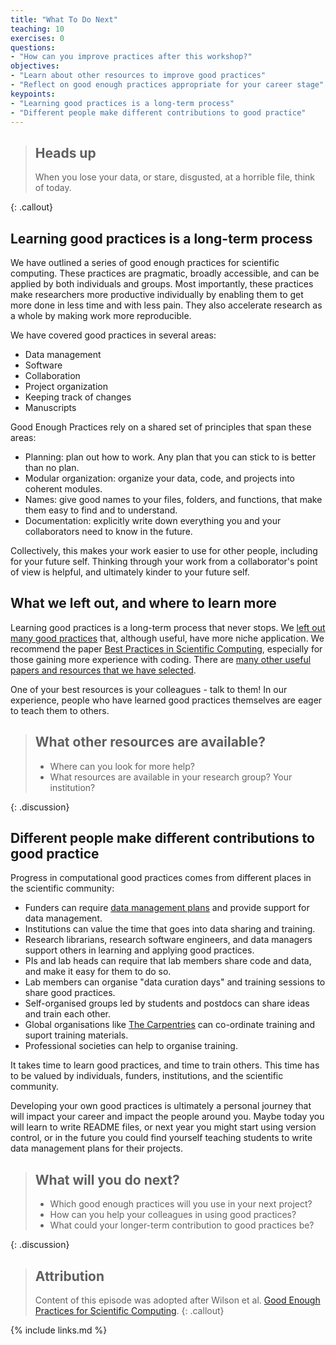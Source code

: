```yaml
---
title: "What To Do Next"
teaching: 10
exercises: 0
questions:
- "How can you improve practices after this workshop?"
objectives:
- "Learn about other resources to improve good practices"
- "Reflect on good enough practices appropriate for your career stage"
keypoints:
- "Learning good practices is a long-term process"
- "Different people make different contributions to good practice"
---
```


> ## Heads up
>
> When you lose your data, or stare, disgusted, at a horrible file, think of today.
>
{: .callout}


## Learning good practices is a long-term process

We have outlined a series of good enough practices for scientific computing.
These practices are pragmatic, broadly accessible, and can be applied by both individuals and groups. 
Most importantly, these practices make researchers more productive individually by enabling them to get more done in less time and with less pain.
They also accelerate research as a whole by making work more reproducible.

We have covered good practices in several areas:

- Data management
- Software
- Collaboration
- Project organization
- Keeping track of changes
- Manuscripts

Good Enough Practices rely on a shared set of principles that span these areas:

- Planning: plan out how to work. Any plan that you can stick to is better than no plan.
- Modular organization: organize your data, code, and projects into coherent modules.
- Names: give good names to your files, folders, and functions, that make them easy to find and to understand.
- Documentation: explicitly write down everything you and your collaborators need to know in the future.

Collectively, this makes your work easier to use for other people, including for your future self. 
Thinking through your work from a collaborator's point of view is helpful, and ultimately kinder to your future self.


## What we left out, and where to learn more

Learning good practices is a long-term process that never stops.
We [left out many good practices](what-we-left-out/index.html) that, although useful,
have more niche application.
We recommend the paper [Best Practices in Scientific Computing](https://doi.org/10.1371/journal.pbio.1001745),
especially for those gaining more experience with coding.
There are [many other useful papers and resources that we have selected](resources/index.html).

One of your best resources is your colleagues - talk to them!
In our experience, people who have learned good practices themselves are eager to teach them to others.


> ## What other resources are available?
>
> - Where can you look for more help?
> - What resources are available in your research group? Your institution?
>
{: .discussion}


## Different people make different contributions to good practice

Progress in computational good practices comes from different places in the scientific community:

- Funders can require [data management plans](https://www.dcc.ac.uk/resources/data-management-plans) and provide support for data management.
- Institutions can value the time that goes into data sharing and training.
- Research librarians, research software engineers, and data managers support others in learning and applying good practices.
- PIs and lab heads can require that lab members share code and data, and make it easy for them to do so.
- Lab members can organise "data curation days" and training sessions to share good practices.
- Self-organised groups led by students and postdocs can share ideas and train each other.
- Global organisations like [The Carpentries](https://carpentries.org) can co-ordinate training and suport training materials.
- Professional societies can help to organise training.

It takes time to learn good practices, and time to train others.
This time has to be valued by individuals, funders, institutions, and the scientific community.

Developing your own good practices is ultimately a personal journey that will impact your career and impact the people around you.
Maybe today you will learn to write README files, or next year you might start using version control, or in the future you could find yourself teaching students to write data management plans for their projects.


> ## What will you do next?
>
> - Which good enough practices will you use in your next project?
> - How can you help your colleagues in using good practices?
> - What could your longer-term contribution to good practices be?
>
{: .discussion}


> ## Attribution
> Content of this episode was adopted after Wilson et al.
> [Good Enough Practices for Scientific Computing](https://github.com/swcarpentry/good-enough-practices-in-scientific-computing).
{: .callout}


{% include links.md %}

